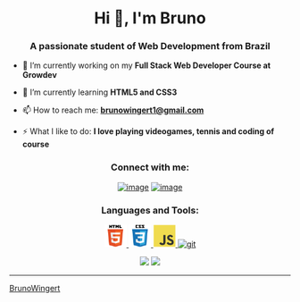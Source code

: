<h1 align="center">Hi 👋, I'm Bruno</h1>
<h3 align="center">A passionate student of Web Development from Brazil</h3>

- 🔭 I’m currently working on my **Full Stack Web Developer Course at Growdev**

- 🌱 I’m currently learning **HTML5 and CSS3**

- 📫 How to reach me: **brunowingert1@gmail.com**

- ⚡ What I like to do: **I love playing videogames, tennis and coding of course**

<h3 align="center">Connect with me:</h3>
<div align="center">

[![image](https://img.shields.io/badge/LinkedIn-0077B5?style=for-the-badge&logo=linkedin&logoColor=white)](https://www.linkedin.com/in/bruno-eduardo-wingert-7a25b3148/)
[![image](https://img.shields.io/badge/Gmail-D14836?style=for-the-badge&logo=gmail&logoColor=white)](mailto:brunowingert1@gmail.com)
  
</div>

<h3 align="center">Languages and Tools:</h3>

<p align="center"> 
  <a href="https://www.w3.org/html/" target="_blank"> 
    <img src="https://raw.githubusercontent.com/devicons/devicon/master/icons/html5/html5-original-wordmark.svg" alt="html5" width="40" height="40"/> 
  </a>
  <a href="https://www.w3schools.com/css/" target="_blank"> 
    <img src="https://raw.githubusercontent.com/devicons/devicon/master/icons/css3/css3-original-wordmark.svg" alt="css3" width="40" height="40"/> 
  </a>   
  <a href="https://developer.mozilla.org/en-US/docs/Web/JavaScript" target="_blank"> 
    <img src="https://raw.githubusercontent.com/devicons/devicon/master/icons/javascript/javascript-original.svg" alt="javascript" width="40" height="40"/> 
  </a>  
  <a href="https://git-scm.com/" target="_blank"> 
    <img src="https://www.vectorlogo.zone/logos/git-scm/git-scm-icon.svg" alt="git" width="40" height="40"/> 
  </a>
</p>

<p align= "center">
  <img height= "150" src="https://github-readme-stats.vercel.app/api?username=BrunoWingert&theme=react&show_icons=true&include_all_commits=true" />
  <img height= "150" src="https://github-readme-stats.vercel.app/api/top-langs/?username=BrunoWingert&theme=react&layout=compact" />
</p>

------

[BrunoWingert](https://github.com/BrunoWingert)
